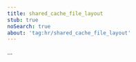```yaml
---
title: shared_cache_file_layout
stub: true
noSearch: true
about: 'tag:hr/shared_cache_file_layout'
---
```

  ...
